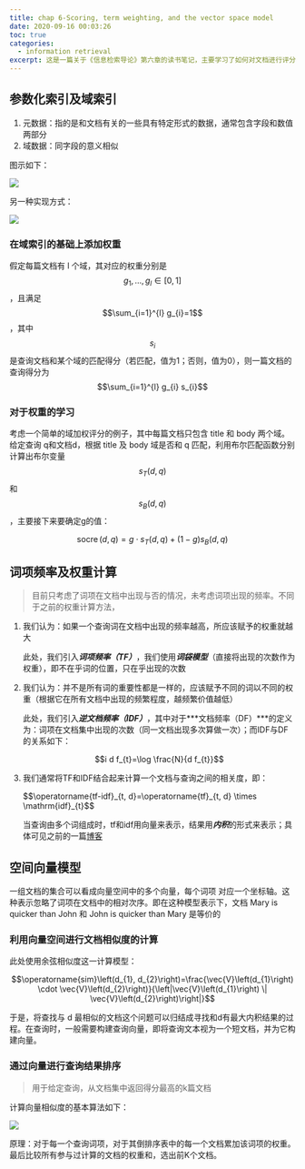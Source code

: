 ```yaml
---
title: chap 6-Scoring, term weighting, and the vector space model
date: 2020-09-16 00:03:26
toc: true
categories:
  - information retrieval
excerpt: 这是一篇关于《信息检索导论》第六章的读书笔记，主要学习了如何对文档进行评分和排序
---
```


## 参数化索引及域索引

1.  元数据：指的是和文档有关的一些具有特定形式的数据，通常包含字段和数值两部分
2.  域数据：同字段的意义相似

图示如下：

![](https://gitblog-1302688916.cos.ap-beijing.myqcloud.com/cs224n/202009/16/003116-419095.png)

另一种实现方式：

![](https://gitblog-1302688916.cos.ap-beijing.myqcloud.com/cs224n/202009/16/003155-137907.png)

### 在域索引的基础上添加权重

假定每篇文档有 l 个域，其对应的权重分别是$$g_{1}, \ldots, g_{l} \in [0,1]$$，且满足$$\sum_{i=1}^{l} g_{i}=1$$，其中$$s_{i}$$是查询文档和某个域的匹配得分（若匹配，值为1；否则，值为0），则一篇文档的查询得分为$$\sum_{i=1}^{l} g_{i} s_{i}$$

### 对于权重的学习

考虑一个简单的域加权评分的例子，其中每篇文档只包含 title 和 body 两个域。给定查询 q和文档d，根据 title 及 body 域是否和 q 匹配，利用布尔匹配函数分别计算出布尔变量$$s_{T}(d, q)$$和$$s_{B}(d, q)$$，主要接下来要确定g的值：

$$\operatorname{socre}(d, q)=g \cdot s_{T}(d, q)+(1-g) s_{B}(d, q)$$



## 词项频率及权重计算

>   目前只考虑了词项在文档中出现与否的情况，未考虑词项出现的频率。不同于之前的权重计算方法，

1.  我们认为：如果一个查询词在文档中出现的频率越高，所应该赋予的权重就越大

    此处，我们引入***词项频率（TF）***，我们使用***词袋模型***（直接将出现的次数作为权重），即不在乎词的位置，只在乎出现的次数

2.  我们认为：并不是所有词的重要性都是一样的，应该赋予不同的词以不同的权重（根据它在所有文档中出现的频繁程度，越频繁价值越低）

    此处，我们引入***逆文档频率（IDF）***，其中对于***文档频率（DF）***的定义为：词项在文档集中出现的次数（同一文档出现多次算做一次）；而IDF与DF的关系如下：

    $$i d f_{t}=\log \frac{N}{d f_{t}}$$

3.  我们通常将TF和IDF结合起来计算一个文档与查询之间的相关度，即：

    <div>$$\operatorname{tf-idf}_{t, d}=\operatorname{tf}_{t, d} \times \mathrm{idf}_{t}$$</div>
    
    当查询由多个词组成时，tf和idf用向量来表示，结果用***内积***的形式来表示；具体可见之前的一篇[博客](https://xdren69.github.io/2020/07/25/datawhale-NLP-t3/)



## 空间向量模型

一组文档的集合可以看成向量空间中的多个向量，每个词项 对应一个坐标轴。这种表示忽略了词项在文档中的相对次序。即在这种模型表示下，文档 Mary is quicker than John 和 John is quicker than Mary 是等价的

### 利用向量空间进行文档相似度的计算

此处使用余弦相似度这一计算模型：

$$\operatorname{sim}\left(d_{1}, d_{2}\right)=\frac{\vec{V}\left(d_{1}\right) \cdot \vec{V}\left(d_{2}\right)}{\left|\vec{V}\left(d_{1}\right) \| \vec{V}\left(d_{2}\right)\right|}$$

于是，将查找与 d 最相似的文档这个问题可以归结成寻找和d有最大内积结果的过程。在查询时，一般需要构建查询向量，即将查询文本视为一个短文档，并为它构建向量。



### 通过向量进行查询结果排序

>   用于给定查询，从文档集中返回得分最高的k篇文档

计算向量相似度的基本算法如下：

![](https://gitblog-1302688916.cos.ap-beijing.myqcloud.com/cs224n/202009/16/104037-896668.png)

原理：对于每一个查询词项，对于其倒排序表中的每一个文档累加该词项的权重。最后比较所有参与过计算的文档的权重和，选出前K个文档。